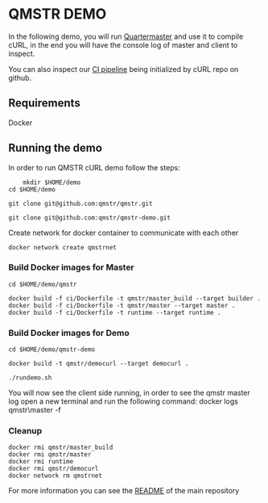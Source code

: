# QMSTR DEMO

In the following demo, you will run [Quartermaster](http://qmstr.org) and use it to compile cURL, in the end you will have the console log of master and client to inspect.

You can also inspect our [CI pipeline](https://ci.endocode.com/blue/organizations/jenkins/QMSTR%2Fqmstr-cURL-demo/activity) being initialized by cURL repo on github. 

## Requirements

Docker

## Running the demo

In order to run QMSTR cURL demo follow the steps:

        mkdir $HOME/demo
	cd $HOME/demo
	
	git clone git@github.com:qmstr/qmstr.git

	git clone git@github.com:qmstr/qmstr-demo.git

Create network for docker container to communicate with each other

	docker network create qmstrnet

### Build Docker images for Master 

	cd $HOME/demo/qmstr

	docker build -f ci/Dockerfile -t qmstr/master_build --target builder .
	docker build -f ci/Dockerfile -t qmstr/master --target master .
	docker build -f ci/Dockerfile -t runtime --target runtime . 

### Build Docker images for Demo

	cd $HOME/demo/qmstr-demo

	docker build -t qmstr/democurl --target democurl .

	./rundemo.sh

You will now see the client side running, in order to see the qmstr master log open a new terminal and run the following command:
    docker logs qmstr\master -f

### Cleanup
	docker rmi qmstr/master_build
	docker rmi qmstr/master
	docker rmi runtime
	docker rmi qmstr/democurl
	docker network rm qmstrnet

For more information you can see the [README](https://github.com/QMSTR/qmstr/blob/master/README.md) of the main repository
  
